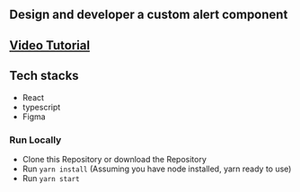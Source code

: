 ## Design and developer a custom alert component

## [Video Tutorial](https://youtu.be/CYKDtVZr_Jw)


## Tech stacks

- React
- typescript
- Figma 

### Run Locally

- Clone this Repository or download the Repository
- Run `yarn install` (Assuming you have node installed, yarn ready to use)
- Run `yarn start`
